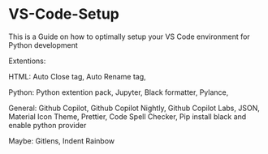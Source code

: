 # VS-Code-Setup

This is a Guide on how to optimally setup your VS Code environment for Python development

Extentions:


HTML:
Auto Close tag,
Auto Rename tag,


Python: 
Python extention pack,
Jupyter,
Black formatter,
Pylance,


General:
Github Copilot,
Github Copilot Nightly,
Github Copilot Labs,
JSON,
Material Icon Theme,
Prettier,
Code Spell Checker,
Pip install black and enable python provider 


Maybe:
Gitlens,
Indent Rainbow
